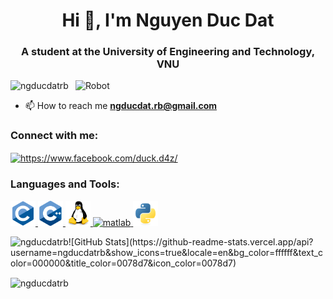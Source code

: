 <h1 align="center">Hi 👋, I'm Nguyen Duc Dat</h1>
<h3 align="center">A student at the University of Engineering and Technology, VNU</h3>
<img align="right" alt="Robot" width="400" src="https://lh4.googleusercontent.com/proxy/fvf-3amxUMHtjL9LQbiadGdvwUjjEM4GlcwtUCSjCMQGhSyCorvh-5n15eapHPoIHyWtlDF1SXCwrFZrnYig">
<p align="left"> <img src="https://komarev.com/ghpvc/?username=ngducdatrb&label=Profile%20views&color=0e75b6&style=flat" alt="ngducdatrb" /> </p>

- 📫 How to reach me **ngducdat.rb@gmail.com**

<h3 align="left">Connect with me:</h3>
<p align="left">
<a href="https://fb.com/https://www.facebook.com/duck.d4z/" target="blank"><img align="center" src="https://raw.githubusercontent.com/rahuldkjain/github-profile-readme-generator/master/src/images/icons/Social/facebook.svg" alt="https://www.facebook.com/duck.d4z/" height="30" width="40" /></a>
</p>

<h3 align="left">Languages and Tools:</h3>
<p align="left"> <a href="https://www.cprogramming.com/" target="_blank" rel="noreferrer"> <img src="https://raw.githubusercontent.com/devicons/devicon/master/icons/c/c-original.svg" alt="c" width="40" height="40"/> </a> <a href="https://www.w3schools.com/cpp/" target="_blank" rel="noreferrer"> <img src="https://raw.githubusercontent.com/devicons/devicon/master/icons/cplusplus/cplusplus-original.svg" alt="cplusplus" width="40" height="40"/> </a> <a href="https://www.linux.org/" target="_blank" rel="noreferrer"> <img src="https://raw.githubusercontent.com/devicons/devicon/master/icons/linux/linux-original.svg" alt="linux" width="40" height="40"/> </a> <a href="https://www.mathworks.com/" target="_blank" rel="noreferrer"> <img src="https://upload.wikimedia.org/wikipedia/commons/2/21/Matlab_Logo.png" alt="matlab" width="40" height="40"/> </a> <a href="https://www.python.org" target="_blank" rel="noreferrer"> <img src="https://raw.githubusercontent.com/devicons/devicon/master/icons/python/python-original.svg" alt="python" width="40" height="40"/> </a> </p>

<p><img align="left" src="https://github-readme-stats.vercel.app/api/top-langs?username=ngducdatrb&show_icons=true&locale=en&layout=compact" alt="ngducdatrb" /></p>
<!--
<p>&nbsp;<img align="center" src="https://github-readme-stats.vercel.app/api?username=ngducdatrb&show_icons=true&locale=en" alt="ngducdatrb" /></p>
-->
![GitHub Stats](https://github-readme-stats.vercel.app/api?username=ngducdatrb&show_icons=true&locale=en&bg_color=ffffff&text_color=000000&title_color=0078d7&icon_color=0078d7)

<p><img align="center" src="https://github-readme-streak-stats.herokuapp.com/?user=ngducdatrb&" alt="ngducdatrb" /></p>

